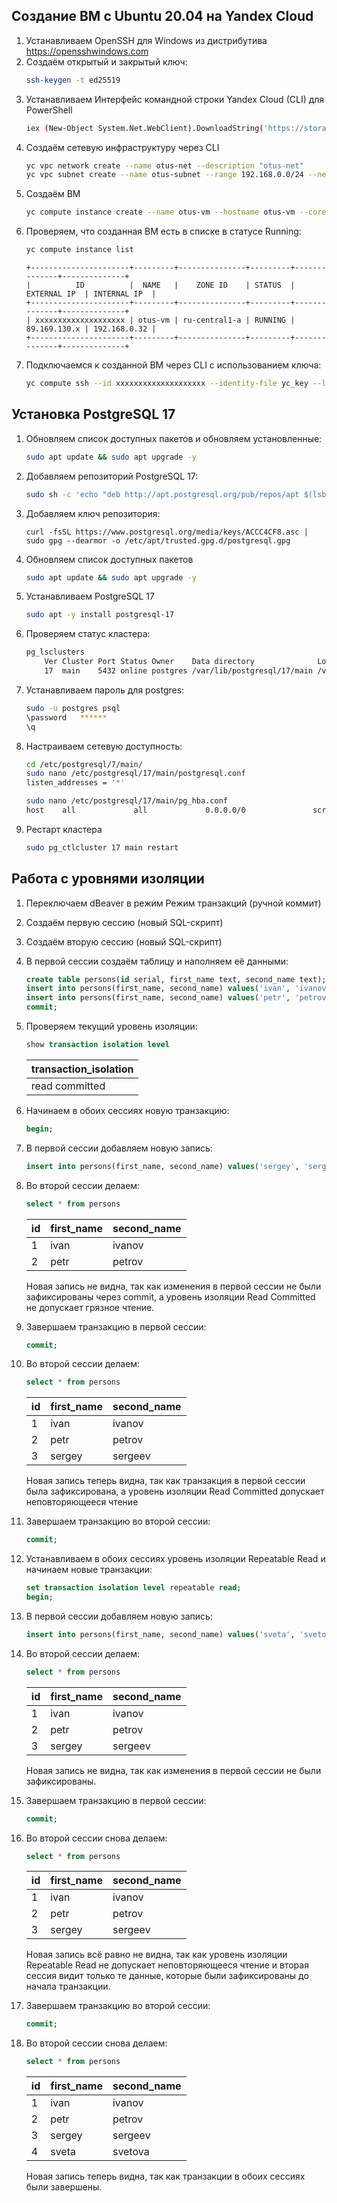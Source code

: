 ## Cоздание ВМ c Ubuntu 20.04 на Yandex Cloud
1) Устанавливаем OpenSSH для Windows из дистрибутива https://opensshwindows.com
2) Создаём открытый и закрытый ключ:
    ```sh
    ssh-keygen -t ed25519
    ```
3) Устанавливаем Интерфейс командной строки Yandex Cloud (CLI)  для PowerShell
    ```sh
    iex (New-Object System.Net.WebClient).DownloadString('https://storage.yandexcloud.net/yandexcloud-yc/install.ps1')
    ```
4) Создаём сетевую инфраструктуру через CLI
    ```sh
    yc vpc network create --name otus-net --description "otus-net"
    yc vpc subnet create --name otus-subnet --range 192.168.0.0/24 --network-name otus-net --description "otus-subnet"
    ```
5) Создаём ВМ
    ```sh
    yc compute instance create --name otus-vm --hostname otus-vm --cores 2 --memory 4 --create-boot-disk size=15G,type=network-hdd,image-folder-id=standard-images,image-family=ubuntu-2004-lts --network-interface subnet-name=otus-subnet,nat-ip-version=ipv4 --ssh-key yc_key.pub
    ```
6) Проверяем, что созданная ВМ есть в списке в статусе Running:
    ```sh
    yc compute instance list
    ```
    ```
    +----------------------+---------+---------------+---------+--------------+--------------+
    |          ID          |  NAME   |    ZONE ID    | STATUS  | EXTERNAL IP  | INTERNAL IP  |
    +----------------------+---------+---------------+---------+--------------+--------------+
    | xxxxxxxxxxxxxххххххх | otus-vm | ru-central1-a | RUNNING | 89.169.130.x | 192.168.0.32 |
    +----------------------+---------+---------------+---------+--------------+--------------+
    ```
7) Подключаемся к созданной ВМ через CLI с использованием ключа:
    ```sh 
    yc compute ssh --id xxxxxxxxxxxxxххххххх --identity-file yc_key --login yc-user
    ```
## Установка PostgreSQL 17
1) 	Обновляем список доступных пакетов и обновляем установленные:
	```sh 
	sudo apt update && sudo apt upgrade -y
	```
2) Добавляем репозиторий PostgreSQL 17:
    ```sh 
	sudo sh -c 'echo "deb http://apt.postgresql.org/pub/repos/apt $(lsb_release -cs)-pgdg main" > /etc/apt/sources.list.d/pgdg.list'
    ```
3) Добавляем ключ репозитория:
    ``` 
	curl -fsSL https://www.postgresql.org/media/keys/ACCC4CF8.asc | sudo gpg --dearmor -o /etc/apt/trusted.gpg.d/postgresql.gpg
	```
4) Обновляем список доступных пакетов
	```sh 
	sudo apt update && sudo apt upgrade -y
	```
5) Устанавливаем PostgreSQL 17
    ```sh
    sudo apt -y install postgresql-17
    ``` 
6) Проверяем статус кластера:
	```sh 
	pg_lsclusters
		Ver Cluster Port Status Owner    Data directory              Log file
		17  main    5432 online postgres /var/lib/postgresql/17/main /var/log/postgresql/postgresql-17-main.log
	```
7) Устанавливаем пароль для postgres:
    ```sh 
    sudo -u postgres psql
    \password   ******
    \q
    ```
8) Настраиваем сетевую доступность:
    ```sh 
    cd /etc/postgresql/7/main/
    sudo nano /etc/postgresql/17/main/postgresql.conf
    listen_addresses = '*'
    ```
    
    ```sh 
    sudo nano /etc/postgresql/17/main/pg_hba.conf
    host    all             all             0.0.0.0/0               scram-sha-256 
    ```
9) Рестарт кластера
    ```sh
    sudo pg_ctlcluster 17 main restart
    ```
## Работа с уровнями изоляции
1) Переключаем dBeaver в режим Режим транзакций (ручной коммит)
2) Создаём первую сессию (новый SQL-скрипт)
3) Создаём вторую сессию (новый SQL-скрипт)
4) В первой сессии создаём таблицу и наполняем её данными:
     ```sql
    create table persons(id serial, first_name text, second_name text); 
    insert into persons(first_name, second_name) values('ivan', 'ivanov'); 
    insert into persons(first_name, second_name) values('petr', 'petrov'); 
    commit;
     ```
5) Проверяем текущий уровень изоляции:
     ```sql
    show transaction isolation level
     ```
    |transaction_isolation|
    |---------------------|
    |read committed|
6) Начинаем в обоих сессиях новую транзакцию:
     ```sql
    begin;
     ```
7) В первой сессии добавляем новую запись:
     ```sql
    insert into persons(first_name, second_name) values('sergey', 'sergeev');
    ```
8) Во второй сессии делаем:
    ```sql
    select * from persons
    ```
    |id|first_name|second_name|
    |--|----------|-----------|
    |1|ivan|ivanov|
    |2|petr|petrov|
	
    Новая запись не видна, так как изменения в первой сессии не были зафиксированы через commit, а уровень изоляции Read Committed не допускает грязное чтение. 
9) Завершаем транзакцию в первой сессии:
     ```sql
    commit;
     ```
10) Во второй сессии делаем:
    ```sql
    select * from persons
    ```
    |id|first_name|second_name|
    |--|----------|-----------|
    |1|ivan|ivanov|
    |2|petr|petrov|
    |3|sergey|sergeev|
	
    Новая запись теперь видна, так как транзакция в первой сессии была зафиксирована, а уровень изоляции Read Committed допускает неповторяющееся чтение
11) Завершаем транзакцию во второй сессии:
     ```sql
    commit;
     ```
12) Устанавливаем в обоих сессиях уровень изоляции Repeatable Read и начинаем новые транзакции:
     ```sql
    set transaction isolation level repeatable read;
    begin;
     ```
13) В первой сессии добавляем новую запись:
     ```sql
    insert into persons(first_name, second_name) values('sveta', 'svetova');
    ```
14) Во второй сессии делаем:
    ```sql
    select * from persons
    ```
    |id|first_name|second_name|
    |--|----------|-----------|
    |1|ivan|ivanov|
    |2|petr|petrov|
    |3|sergey|sergeev|
	
    Новая запись не видна, так как изменения в первой сессии не были зафиксированы.
15) Завершаем транзакцию в первой сессии:
     ```sql
    commit;
     ``` 
14) Во второй сессии снова делаем:
    ```sql
    select * from persons
    ```
    |id|first_name|second_name|
    |--|----------|-----------|
    |1|ivan|ivanov|
    |2|petr|petrov|
    |3|sergey|sergeev|
	
    Новая запись всё равно не видна, так как уровень изоляции Repeatable Read не допускает неповторяющееся чтение и вторая сессия видит только те данные, которые были зафиксированы до начала транзакции.   
15) Завершаем транзакцию во второй сессии:
     ```sql
    commit;
     ```
14) Во второй сессии снова делаем:
    ```sql
    select * from persons
    ```
    |id|first_name|second_name|
    |--|----------|-----------|
    |1|ivan|ivanov|
    |2|petr|petrov|
    |3|sergey|sergeev|
    |4|sveta|svetova|
	
    Новая запись теперь видна, так как транзакции в обоих сессиях были завершены.